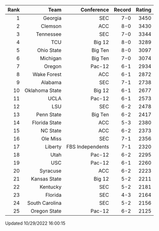 | Rank  | Team                 | Conference           | Record   | Rating |
| ---:  | ---:                 | ---:                 | ---:     | ---:   |
| 1     | Georgia              | SEC                  | 7-0      | 3450   |
| 2     | Clemson              | ACC                  | 8-0      | 3430   |
| 3     | Tennessee            | SEC                  | 7-0      | 3344   |
| 4     | TCU                  | Big 12               | 8-0      | 3289   |
| 5     | Ohio State           | Big Ten              | 8-0      | 3097   |
| 6     | Michigan             | Big Ten              | 7-0      | 3074   |
| 7     | Oregon               | Pac-12               | 6-1      | 2934   |
| 8     | Wake Forest          | ACC                  | 6-1      | 2872   |
| 9     | Alabama              | SEC                  | 7-1      | 2738   |
| 10    | Oklahoma State       | Big 12               | 6-1      | 2677   |
| 11    | UCLA                 | Pac-12               | 6-1      | 2573   |
| 12    | LSU                  | SEC                  | 6-2      | 2478   |
| 13    | Penn State           | Big Ten              | 6-2      | 2417   |
| 14    | Florida State        | ACC                  | 5-3      | 2380   |
| 15    | NC State             | ACC                  | 6-2      | 2373   |
| 16    | Ole Miss             | SEC                  | 7-1      | 2356   |
| 17    | Liberty              | FBS Independents     | 7-1      | 2320   |
| 18    | Utah                 | Pac-12               | 6-2      | 2295   |
| 19    | USC                  | Pac-12               | 6-1      | 2260   |
| 20    | Syracuse             | ACC                  | 6-2      | 2223   |
| 21    | Kansas State         | Big 12               | 5-2      | 2211   |
| 22    | Kentucky             | SEC                  | 5-2      | 2181   |
| 23    | Florida              | SEC                  | 4-3      | 2164   |
| 24    | South Carolina       | SEC                  | 5-2      | 2156   |
| 25    | Oregon State         | Pac-12               | 6-2      | 2125   |

Updated 10/29/2022 16:00:15

